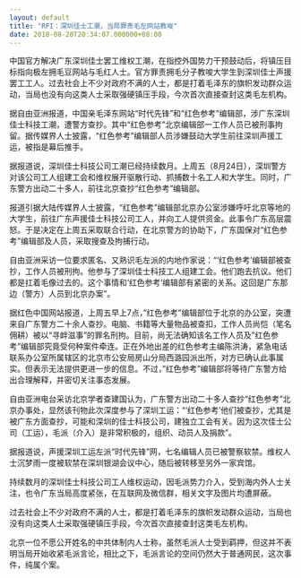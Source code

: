 ```yaml
---
layout: default
title: "RFI：深圳佳士工潮，当局罪责毛左网站教唆"
date: 2018-08-28T20:34:07.000000+08:00
---
```


中国官方解决广东深圳佳士罢工维权工潮，在指控外国势力干预鼓动后，将镇压目标指向极左拥毛豆网站与毛红人士。官方罪责拥毛分子教唆大学生到深圳佳士声援罢工工人。过去社会上不少对政府不满的人士，都是打着毛泽东的旗帜发动群众运动，当局也没有向这类人士采取强硬镇压手段，今次首次直接查封这类毛左机构。

据自由亚洲报道，中国亲毛泽东网站“时代先锋”和“红色参考”编辑部，涉广东深圳佳士科技工潮，遭警方查抄。其中“红色参考”北京编辑部一工作人员已被刑事拘留。据传媒界人士披露，“红色参考”编辑部人员涉嫌鼓动大学生前往深圳声援工运，被指是幕后推手。

据报道说，深圳佳士科技公司工潮已经持续数月。上周五（8月24日），深圳警方对该公司工人组建工会和维权展开驱散行动、抓捕数十名工人和大学生。同时，广东警方出动二十多人，前往北京查抄“红色参考”编辑部。

报道引据大陆传媒界人士披露，“红色参考”编辑部北京办公室涉嫌呼吁北京等地的大学生，前往广东声援佳士科技公司工人，并向工人提供资金。此事令广东高层震怒。于是决定在上周五采取联合行动，在北京警方的协助下，广东国保对“红色参考”编辑部及人员，采取搜查及拘捕行动。

自由亚洲采访一位要求匿名、又熟识毛左派的内地作家说：“‘红色参考’编辑部被查抄，工作人员被刑拘。他参与了深圳佳士科技工人组建工会。他们跑去抗议。他们都是扛着毛像过去的。这个事情和‘红色参考’编辑部有紧密的关系。这回是广东那边（警方）人员到北京办案”。

据红色中国网站报道，上周五早上7点，”红色参考”编辑部位于北京的办公室，突遭来自广东警方二十余人查抄。电脑、书籍等大量物品被查扣，工作人员尚恺（笔名佣耕）被以“寻衅滋事”的罪名刑拘。目前，尚无法确知该名工作人员及”红色参考”编辑部究竟受何种案件牵连。正在外地出差的红色参考主编陈洪涛，紧急电话联系办公室所属辖区的北京市公安局房山分局西潞园派出所，对方已确认此事属实。但表示无法提供更进一步的信息。不过，”红色参考”编辑部将等待广东警方给出合理解释，并密切关注事态发展。

自由亚洲电台采访北京学者查建国认为，广东警方出动二十多人查抄“红色参考”北京办事处，显然该刊物此次深度参与了深圳工运：“‘红色参考’他们被查抄，尤其是被广东方面查抄，可能和深圳的佳士科技公司，建独立工会有关。因为这次佳士公司（工运），毛派（介入）是非常积极的，组织、动员人及捐款”。

据报道说，声援深圳工运左派“时代先锋”网，七名编辑人员已被警察软禁。维权人士沉梦雨一度被软禁在深圳银湖会议中心，随后被转移至另外一家宾馆。

持续数月的深圳佳士科技公司工人维权运动，因毛派势力介入，受到海内外人士关注，也令广东当局高度紧张，在互联网及微信群，相关文字及图片均遭屏蔽。

过去社会上不少对政府不满的人士，都是打着毛泽东的旗帜发动群众运动，当局也没有向这类人士采取强硬镇压手段，今次首次直接查封这类毛左机构。

北京一位不愿公开姓名的中共体制内人士称，虽然毛派人士受到羁押，但这并不表明当局开始收紧毛派言论，相比之下，毛派言论的空间仍然大于普通网民，这次事件，纯属个案。

